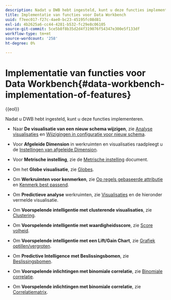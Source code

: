 ```yaml
---
description: Nadat u DWB hebt ingesteld, kunt u deze functies implementeren.
title: Implementatie van functies voor Data Workbench
uuid: f7eec017-f27c-4ae0-bc23-45195fc08d81
exl-id: 4b2625a6-cc44-4281-b532-fc29e8c06105
source-git-commit: 5ce5b8f8b35d2d4f319076f54347e300e5f133df
workflow-type: tm+mt
source-wordcount: '258'
ht-degree: 0%

---
```


# Implementatie van functies voor Data Workbench{#data-workbench-implementation-of-features}

{{eol}}

Nadat u DWB hebt ingesteld, kunt u deze functies implementeren.

* Naar **De visualisatie van een nieuw schema wijzigen**, zie [Analyse visualisaties](https://experienceleague.adobe.com/docs/data-workbench/using/client/analysis-visualizations/c-analysis-vis.html) en [Wijzigingen in configuratie voor nieuw schema](../../../home/dwb-implement-overview/dwb-implement-deliver/dwb-implement-config-new-schema.md#concept-9aced98e988b48ebbf9e6607c182d0de).

* Voor **Afgeleide Dimension** in werkruimten en visualisaties raadpleegt u de [Instellingen van afgeleide Dimension](../../../home/dwb-implement-overview/dwb-implement-deliver/dwb-implement-derived-dims.md#concept-19a5c554ac3e4bc9b86b9aaca5f8cad6).

* Voor **Metrische instelling**, zie de [Metrische instelling](../../../home/dwb-implement-overview/dwb-implement-configure/dwb-implement-metric-setup.md#concept-f568a931db5b4b62b7b1e7827c7f7bf6) document.

* Om het **Globe visualisatie**, zie [Globes](https://experienceleague.adobe.com/docs/data-workbench/using/client/analysis-visualizations/globes/c-globes.html).

* Om **Werkruimten voor kenmerken**, zie [Op regels gebaseerde attributie](https://experienceleague.adobe.com/docs/data-workbench/using/client/attribution-reports/c-rules-attrib.html?lang=en) en [Kenmerk best passend](https://experienceleague.adobe.com/docs/data-workbench/using/client/attribution-reports/c-attrib-algorithmic.html?lang=en).

* Om **Predictieve analyse** werkruimten, zie [Visualisaties](https://experienceleague.adobe.com/docs/data-workbench/using/client/visualizations/c-vis.html) en de hieronder vermelde visualisatie.

* Om **Voorspelende intelligentie met clusterende visualisaties**, zie [Clustering](https://experienceleague.adobe.com/docs/data-workbench/using/client/analysis-visualizations/visitor-cluster/c-visitor-cluster.html?lang=en).

* Om **Voorspelende intelligentie met waardigheidsscore**, zie [Score volheid](https://experienceleague.adobe.com/docs/data-workbench/using/client/analysis-visualizations/visitor-propensity/c-visitor-propensity.html).

* Om **Voorspelende intelligentie met een Lift/Gain Chart**, zie [Grafiek optillen/vergroten](https://experienceleague.adobe.com/docs/data-workbench/using/client/analysis-visualizations/visitor-propensity/c-propensity-gain-lift-chart.html).

* Om **Predictive Intelligence met Beslissingsbomen**, zie [Beslissingsbomen](https://experienceleague.adobe.com/docs/data-workbench/using/client/analysis-visualizations/decision-trees/c-decision-trees.html).

* Om **Voorspelende inlichtingen met binomiale correlatie**, zie [Binomiale correlatie](https://experienceleague.adobe.com/docs/data-workbench/using/client/analysis-visualizations/correlation-analysis/c-correlation-analysis.html).

* Om **Voorspelende inlichtingen met binomiale correlatie**, zie [Correlatiematrix](https://experienceleague.adobe.com/docs/data-workbench/using/client/analysis-visualizations/correlation-analysis/c-correlation-analysis.html).
